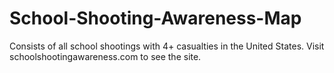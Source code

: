 # School-Shooting-Awareness-Map
Consists of all school shootings with 4+ casualties in the United States.
Visit schoolshootingawareness.com to see the site.
